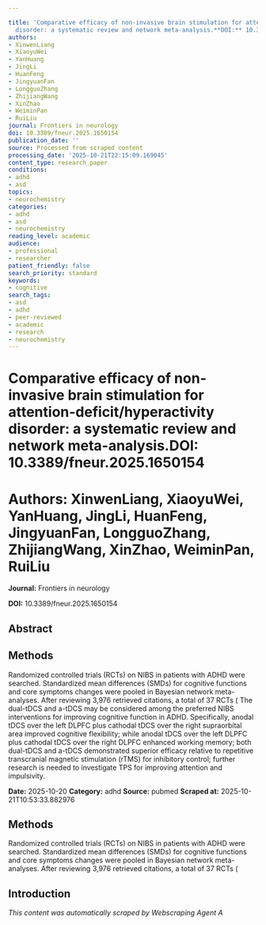 ```yaml
---

title: 'Comparative efficacy of non-invasive brain stimulation for attention-deficit/hyperactivity
  disorder: a systematic review and network meta-analysis.**DOI:** 10.3389/fneur.2025.1650154'
authors:
- XinwenLiang
- XiaoyuWei
- YanHuang
- JingLi
- HuanFeng
- JingyuanFan
- LongguoZhang
- ZhijiangWang
- XinZhao
- WeiminPan
- RuiLiu
journal: Frontiers in neurology
doi: 10.3389/fneur.2025.1650154
publication_date: ''
source: Processed from scraped content
processing_date: '2025-10-21T22:15:09.169045'
content_type: research_paper
conditions:
- adhd
- asd
topics:
- neurochemistry
categories:
- adhd
- asd
- neurochemistry
reading_level: academic
audience:
- professional
- researcher
patient_friendly: false
search_priority: standard
keywords:
- cognitive
search_tags:
- asd
- adhd
- peer-reviewed
- academic
- research
- neurochemistry
---
```




# Comparative efficacy of non-invasive brain stimulation for attention-deficit/hyperactivity disorder: a systematic review and network meta-analysis.**DOI:** 10.3389/fneur.2025.1650154

# **Authors:** XinwenLiang, XiaoyuWei, YanHuang, JingLi, HuanFeng, JingyuanFan, LongguoZhang, ZhijiangWang, XinZhao, WeiminPan, RuiLiu

**Journal:** Frontiers in neurology

**DOI:** 10.3389/fneur.2025.1650154

## Abstract

## Methods
Randomized controlled trials (RCTs) on NIBS in patients with ADHD were searched. Standardized mean differences (SMDs) for cognitive functions and core symptoms changes were pooled in Bayesian network meta-analyses.
After reviewing 3,976 retrieved citations, a total of 37 RCTs (
The dual-tDCS and a-tDCS may be considered among the preferred NIBS interventions for improving cognitive function in ADHD. Specifically, anodal tDCS over the left DLPFC plus cathodal tDCS over the right supraorbital area improved cognitive flexibility; while anodal tDCS over the left DLPFC plus cathodal tDCS over the right DLPFC enhanced working memory; both dual-tDCS and a-tDCS demonstrated superior efficacy relative to repetitive transcranial magnetic stimulation (rTMS) for inhibitory control; further research is needed to investigate TPS for improving attention and impulsivity.

**Date:** 2025-10-20
**Category:** adhd
**Source:** pubmed
**Scraped at:** 2025-10-21T10:53:33.882976
## Methods
Randomized controlled trials (RCTs) on NIBS in patients with ADHD were searched. Standardized mean differences (SMDs) for cognitive functions and core symptoms changes were pooled in Bayesian network meta-analyses.
After reviewing 3,976 retrieved citations, a total of 37 RCTs (
## Introduction
*This content was automatically scraped by Webscraping Agent A*